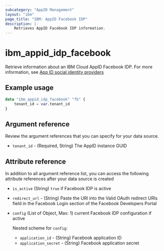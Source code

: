 ```yaml
---
subcategory: "AppID Management"
layout: "ibm"
page_title: "IBM: AppID Facebook IDP"
description: |-
    Retrieves AppID Facebook IDP information.
---
```


# ibm_appid_idp_facebook
Retrieve information about an IBM Cloud AppID Facebook IDP. For more information, see [App ID social identity providers](https://cloud.ibm.com/docs/appid?topic=appid-social)

## Example usage

```terraform
data "ibm_appid_idp_facebook" "fb" {
    tenant_id = var.tenant_id   
}
```

## Argument reference
Review the argument references that you can specify for your data source.

- `tenant_id` - (Required, String) The AppID instance GUID

## Attribute reference
In addition to all argument reference list, you can access the following attribute references after your data source is created

- `is_active` (String) `true` if Facebook IDP is active
- `redirect_url` - (String) Paste the URI into the Valid OAuth redirect URIs field in the Facebook Login section of the Facebook Developers Portal
- `config` (List of Object, Max: 1) current Facebook IDP configuration if active

  Nested scheme for `config`:
    - `application_id` - (String) Facebook application ID
    - `application_secret` - (String) Facebook application secret
